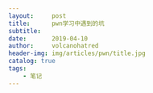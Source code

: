 ```yaml
---
layout:     post
title:      pwn学习中遇到的坑
subtitle:   
date:       2019-04-10
author:     volcanohatred
header-img: img/articles/pwn/title.jpg
catalog: true
tags:
    - 笔记
---
```


